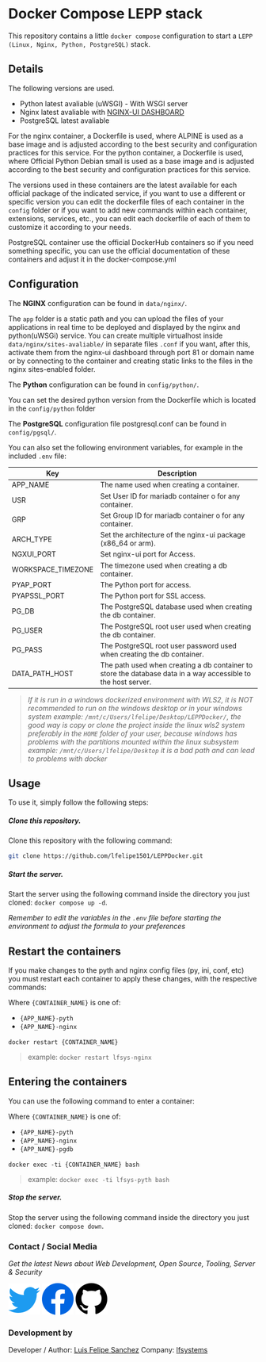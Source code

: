 # Docker Compose LEPP stack

This repository contains a little `docker compose` configuration to start a `LEPP (Linux, Nginx, Python, PostgreSQL)` stack.

## Details

The following versions are used.

* Python latest avaliable (uWSGI) - With WSGI server
* Nginx latest avaliable with [NGINX-UI DASHBOARD](https://nginxui.com/)
* PostgreSQL latest avaliable

For the nginx container, a Dockerfile is used, where ALPINE is used as a base image and is adjusted according to the best security and configuration practices for this service.
For the python container, a Dockerfile is used, where Official Python Debian small is used as a base image and is adjusted according to the best security and configuration practices for this service.

The versions used in these containers are the latest available for each official package of the indicated service, if you want to use a different or specific version you can edit the dockerfile files of each container in the `config` folder or if you want to add new commands within each container, extensions, services, etc., you can edit each dockerfile of each of them to customize it according to your needs.

PostgreSQL container use the official DockerHub containers so if you need something specific, you can use the official documentation of these containers and adjust it in the docker-compose.yml

## Configuration

The __NGINX__ configuration can be found in `data/nginx/`.

The `app` folder is a static path and you can upload the files of your applications in real time to be deployed and displayed by the nginx and python(uWSGi) service.
You can create multiple virtualhost inside `data/nginx/sites-avaliable/` in separate files `.conf` if you want, after this, activate them from the nginx-ui dashboard through port 81 or domain name or by connecting to the container and creating static links to the files in the nginx sites-enabled folder.

The __Python__ configuration can be found in `config/python/`.

You can set the desired python version from the Dockerfile which is located in the `config/python` folder

The __PostgreSQL__ configuration file postgresql.conf can be found in `config/pgsql/`.

You can also set the following environment variables, for example in the included `.env` file:

| Key | Description |
|-----|-------------|
|APP_NAME|The name used when creating a container.|
|USR|Set User ID for mariadb container o for any container.|
|GRP|Set Group ID for mariadb container o for any container.|
|ARCH_TYPE|Set the architecture of the nginx-ui package (x86_64 or arm).|
|NGXUI_PORT|Set nginx-ui port for Access.|
|WORKSPACE_TIMEZONE|The timezone used when creating a db container.|
|PYAP_PORT|The Python port for access.|
|PYAPSSL_PORT|The Python port for SSL access.|
|PG_DB|The PostgreSQL database used when creating the db container.|
|PG_USER|The PostgreSQL root user used when creating the db container.|
|PG_PASS|The PostgreSQL root user password used when creating the db container.|
|DATA_PATH_HOST|The path used when creating a db container to store the database data in a way accessible to the host server.|

> *If it is run in a windows dockerized environment with WLS2, it is NOT recommended to run on the windows desktop or in your windows system example: `/mnt/c/Users/lfelipe/Desktop/LEPPDocker/`, the good way is copy or clone the project inside the linux wls2 system preferably in the `HOME` folder of your user, because windows has problems with the partitions mounted within the linux subsystem example: `/mnt/c/Users/lfelipe/Desktop` it is a bad path and can lead to problems with docker*

## Usage

To use it, simply follow the following steps:

##### Clone this repository.

Clone this repository with the following command:
```bash
git clone https://github.com/lfelipe1501/LEPPDocker.git
```

##### Start the server.

Start the server using the following command inside the directory you just cloned: `docker compose up -d`.

*Remember to edit the variables in the `.env` file before starting the environment to adjust the formula to your preferences*

## Restart the containers

If you make changes to the pyth and nginx config files (py, ini, conf, etc) you must restart each container to apply these changes, with the respective commands:

Where `{CONTAINER_NAME}` is one of:

* `{APP_NAME}-pyth`
* `{APP_NAME}-nginx`

`docker restart {CONTAINER_NAME}`

> example: `docker restart lfsys-nginx`

## Entering the containers

You can use the following command to enter a container:

Where `{CONTAINER_NAME}` is one of:

* `{APP_NAME}-pyth`
* `{APP_NAME}-nginx`
* `{APP_NAME}-pgdb`

`docker exec -ti {CONTAINER_NAME} bash`

> example: `docker exec -ti lfsys-pyth bash`

##### Stop the server.

Stop the server using the following command inside the directory you just cloned: `docker compose down`.

### Contact / Social Media

*Get the latest News about Web Development, Open Source, Tooling, Server & Security*

[![Twitter](https://raw.githubusercontent.com/lfelipe1501/lfelipe-projects/master/icons/filled/twitter.svg)](https://twitter.com/lfelipe1501)
[![Facebook](https://raw.githubusercontent.com/lfelipe1501/lfelipe-projects/master/icons/filled/facebook.svg)](https://www.facebook.com/lfelipe1501)
[![Github](https://raw.githubusercontent.com/lfelipe1501/lfelipe-projects/master/icons/filled/github.svg)](https://github.com/lfelipe1501)

### Development by

Developer / Author: [Luis Felipe Sanchez](https://github.com/lfelipe1501)
Company: [lfsystems](https://www.lfsystems.com.co)

